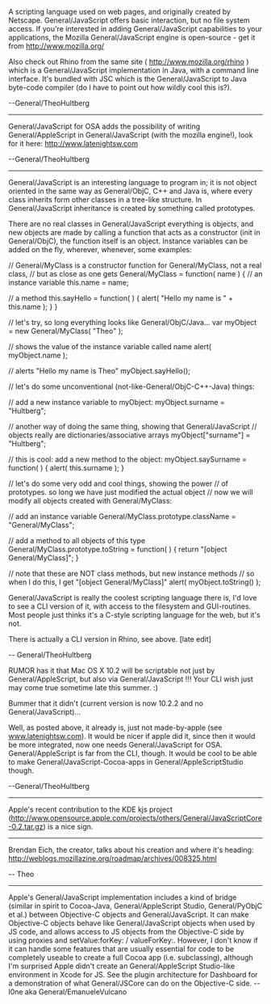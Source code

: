 

A scripting language used on web pages, and originally created by Netscape. General/JavaScript offers basic interaction, but no file system access. If you're interested in adding General/JavaScript capabilities to your applications, the Mozilla General/JavaScript engine is open-source - get it from http://www.mozilla.org/

Also check out Rhino from the same site ( http://www.mozilla.org/rhino ) which is a General/JavaScript implementation in Java, with a command line interface. It's bundled with JSC which is the General/JavaScript to Java byte-code compiler (do I have to point out how wildly cool this is?).

--General/TheoHultberg

----

General/JavaScript for OSA adds the possibility of writing General/AppleScript in General/JavaScript (with the mozilla engine!), look for it here: http://www.latenightsw.com 

--General/TheoHultberg

----

General/JavaScript is an interesting language to program in; it is not object oriented in the same way as General/ObjC, C++ and Java is, where every class inherits form other classes in a tree-like structure. In General/JavaScript inheritance is created by something called prototypes. 

There are no real classes in General/JavaScript everything is objects, and new objects are made by calling a function that acts as a constructor (init in General/ObjC), the function itself is an object. Instance variables can be added on the fly, wherever, whenever, some examples:

    

// General/MyClass is a constructor function for General/MyClass, not a real class,
// but as close as one gets
General/MyClass = function( name ) {
   // an instance variable
   this.name = name;

   // a method
   this.sayHello = function( ) { alert( "Hello my name is " + this.name ); }
}

// let's try, so long everything looks like General/ObjC/Java...
var myObject = new General/MyClass( "Theo" );

// shows the value of the instance variable called name
alert( myObject.name );

// alerts "Hello my name is Theo"
myObject.sayHello();

// let's do some unconventional (not-like-General/ObjC-C++-Java) things:

// add a new instance variable to myObject:
myObject.surname = "Hultberg";

// another way of doing the same thing, showing that General/JavaScript 
// objects really are dictionaries/associative arrays
myObject["surname"] = "Hultberg";

// this is cool: add a new method to the object:
myObject.saySurname = function( ) { alert( this.surname ); }

// let's do some very odd and cool things, showing the power 
// of prototypes. so long we have just modified the actual object
// now we will modify all objects created with General/MyClass:

// add an instance variable
General/MyClass.prototype.className = "General/MyClass";

// add a method to all objects of this type
General/MyClass.prototype.toString = function( ) { return "[object General/MyClass]"; }

// note that these are NOT class methods, but new instance methods
// so when I do this, I get "[object General/MyClass]"
alert( myObject.toString() );




General/JavaScript is really the coolest scripting language there is, I'd love to see a CLI version of it, with access to the filesystem and GUI-routines. Most people just thinks it's a C-style scripting language for the web, but it's not. 

There is actually a CLI version in Rhino, see above. [late edit]

-- General/TheoHultberg


RUMOR has it that Mac OS X 10.2 will be scriptable not just by General/AppleScript, but also via General/JavaScript !!!  Your CLI wish just may come true sometime late this summer.  :)

Bummer that it didn't (current version is now 10.2.2 and no General/JavaScript)...


Well, as posted above, it already is, just not made-by-apple (see www.latenightsw.com). It would be nicer if apple did it, since then it would be more integrated, now one needs General/JavaScript for OSA. General/AppleScript is far from the CLI, though. It would be cool to be able to make General/JavaScript-Cocoa-apps in General/AppleScriptStudio though. 

--General/TheoHultberg

----
Apple's recent contribution to the KDE kjs project (http://www.opensource.apple.com/projects/others/General/JavaScriptCore-0.2.tar.gz) is a nice sign.

----

Brendan Eich, the creator, talks about his creation and where it's heading: http://weblogs.mozillazine.org/roadmap/archives/008325.html

-- Theo

----

Apple's General/JavaScript implementation includes a kind of bridge (similar in spirit to Cocoa-Java, General/AppleScript Studio, General/PyObjC et al.) between Objective-C objects and General/JavaScript. It can make Objective-C objects behave like General/JavaScript objects when used by JS code, and allows access to JS objects from the Objective-C side by using proxies and setValue:forKey: / valueForKey:. However, I don't know if it can handle some features that are usually essential for code to be completely useable to create a full Cocoa app (i.e. subclassing), although I'm surprised Apple didn't create an General/AppleScript Studio-like environment in Xcode for JS. See the plugin architecture for Dashboard for a demonstration of what General/JSCore can do on the Objective-C side. -- l0ne aka General/EmanueleVulcano